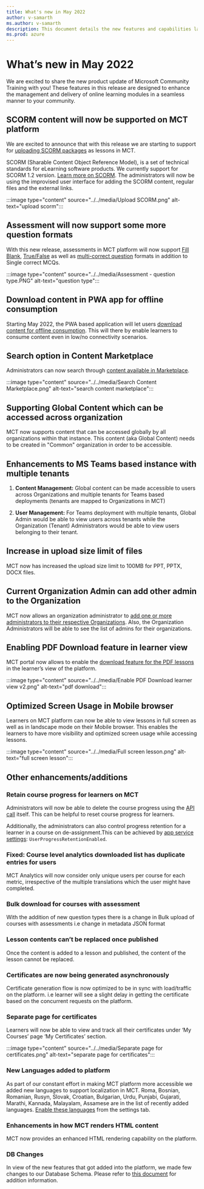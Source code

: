 ```yaml
---
title: What's new in May 2022
author: v-samarth
ms.author: v-samarth
description: This document details the new features and capabilities launched on the Microsoft Community Training platform in May 2022. 
ms.prod: azure
---
```


# What’s new in May 2022

We are excited to share the new product update of Microsoft Community Training with you! These features in this release are designed to enhance the management and delivery of online learning modules in a seamless manner to your community.

## SCORM content will now be supported on MCT platform

We are excited to announce that with this release we are starting to support for [uploading SCORM packages](../../content-management/create-content/create-course-category/upload-content-to-a-course.md#option-1-manually-add-content-for-each-lesson-in-a-course) as lessons in MCT.

SCORM (Sharable Content Object Reference Model), is a set of technical standards for eLearning software products. We currently support for SCORM 1.2 version. [Learn more on SCORM](https://scorm.com/). The administrators will now be using the improvised user interface for adding the SCORM content, regular files and the external links.

:::image type="content" source="../../media/Upload SCORM.png" alt-text="upload scorm":::

## Assessment will now support some more question formats

With this new release, assessments in MCT platform will now support [Fill Blank](../../content-management/create-content/create-course-category/add-assessments-to-a-course.md#fill-in-the-blank-question), [True/False](../../content-management/create-content/create-course-category/add-assessments-to-a-course.md#truefalse-question) as well as [multi-correct question](../../content-management/create-content/create-course-category/add-assessments-to-a-course.md#multi-choice---multi-correct-question) formats in addition to Single correct MCQs.

:::image type="content" source="../../media/Assessment - question type.PNG" alt-text="question type":::

## Download content in PWA app for offline consumption

Starting May 2022, the PWA based application will let users [download content for offline consumption](../../learner-experience/pwa-app.md#step-6-download-content-and-continue-learning-offline). This will there by enable learners to consume content even in low/no connectivity scenarios.

## Search option in Content Marketplace

Administrators can now search through [content available in Marketplace](../../content-management/create-content/create-course-category/create-a-new-course.md#option-2---add-course-via-content-marketplace).

:::image type="content" source="../../media/Search Content Marketplace.png" alt-text="search content marketplace":::

## Supporting Global Content which can be accessed across organization

MCT now supports content that can be accessed globally by all organizations within that instance. This content (aka Global Content) needs to be created in "Common" organization in order to be accessible.

## Enhancements to MS Teams based instance with multiple tenants

1. **Content Management:** Global content can be made accessible to users across Organizations and multiple tenants for Teams based deployments (tenants are mapped to Organizations in MCT)

2. **User Management:** For Teams deployment with multiple tenants, Global Admin would be able to view users across tenants while the Organization (Tenant) Administrators would be able to view users belonging to their tenant.

## Increase in upload size limit of files

MCT now has increased the upload size limit to 100MB for PPT, PPTX, DOCX files.

## Current Organization Admin can add other admin to the Organization

MCT now allows an organization administrator to [add one or more administrators to their respective Organizations](../../user-management/add-users/add-an-administrator-to-the-portal.md#adding-one-or-more-admins-to-an-organization-by-organization-admin). Also, the Organization Administrators will be able to see the list of admins for their organizations.

## Enabling PDF Download feature in learner view

MCT portal now allows to enable the [download feature for the PDF lessons](../../settings/configurations-on-the-training-platform.md#enable-pdf-download-feature-in-the-lessons) in the learner’s view of the platform.

:::image type="content" source="../../media/Enable PDF Download learner view v2.png" alt-text="pdf download":::

## Optimized Screen Usage in Mobile browser

Learners on MCT platform can now be able to view lessons in full screen as well as in landscape mode on their Mobile browser. This enables the learners to have more visibility and optimized screen usage while accessing lessons.

:::image type="content" source="../../media/Full screen lesson.png" alt-text="full screen lesson":::

## Other enhancements/additions

### Retain course progress for learners on MCT

Administrators will now be able to delete the course progress using the [API call](../../rest-api-management/api-documentation.md#rest-api-documentation) itself. This can be helpful to reset course progress for learners.

Additionally, the administrators can also control progress retention for a learner in a course on de-assignment.This can be achieved by [app service settings](../../settings/configurations-on-the-training-platform.md#manage-course-progress-retention): `UserProgressRetentionEnabled`.

### Fixed: Course level analytics downloaded list has duplicate entries for users

MCT Analytics will now consider only unique users per course for each metric, irrespective of the multiple translations which the user might have completed.

### Bulk download for courses with assessment

With the addition of new question types there is a change in Bulk upload of courses with assessments i.e change in metadata JSON format

### Lesson contents can’t be replaced once published

Once the content is added to a lesson and published, the content of the lesson cannot be replaced.

### Certificates are now being generated asynchronously

Certificate generation flow is now optimized to be in sync with load/traffic on the platform. i.e learner will see a slight delay in getting the certificate based on the concurrent requests on the platform.

### Separate page for certificates

Learners will now be able to view and track all their certificates under ‘My Courses’ page ‘My Certificates’ section.

:::image type="content" source="../../media/Separate page for certificates.png" alt-text="separate page for certificates":::

### New Languages added to platform

As part of our constant effort in making MCT platform more accessible we added new languages to support localization in MCT. Roma, Bosnian, Romanian, Rusyn, Slovak, Croatian, Bulgarian, Urdu, Punjabi, Gujarati, Marathi, Kannada, Malayalam, Assamese are in the list of recently added languages. [Enable these languages](../../settings/customize-languages-for-the-learners-on-the-platform.md#steps-to-add-languages-on-the-platform) from the settings tab.

### Enhancements in how MCT renders HTML content

MCT now provides an enhanced HTML rendering capability on the platform.

### DB Changes

In view of the new features that got added into the platform, we made few changes to our Database Schema. Please refer to [this document](../../analytics/custom-reports/database-schema.md#database-schema-overview) for addition information.
